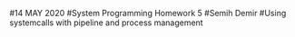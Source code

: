 #14 MAY 2020 
#System Programming Homework 5
#Semih Demir
#Using systemcalls with pipeline and process management
